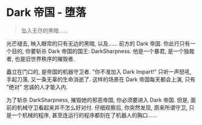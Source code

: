 # Dark 帝国 - 堕落

> 坠入无尽的黑暗......

光芒褪去, 映入眼帘的只有无边的黑暗, 以及...... 前方的 Dark 帝国. 你此行只有一个目的, 你要斩杀 Dark 帝国的国王: DarkSharpness. 他是一个暴君, 是一个独裁者, 也是旧世界秩序的摧毁者.

矗立在门口的, 是帝国的机器守卫者. "你不准加入 Dark Impart!" 只听一声怒吼, 手起刀落, 又一条无辜的生命消逝了. 这样的场景在 Dark 帝国每天都会上演, 只有 "绝对" 忠诚的人才能入内.

为了斩杀 DarkSharpness, 摧毁她的邪恶帝国, 你必须要进入 Dark 帝国. 但是, 面前的机械守卫看起来并不怎么好对付. 仔细观察后, 你突然发现, 原来所谓守卫, 只是一个机械的程序, 甚至连运行的程序都刻在了机器人的胸口......
